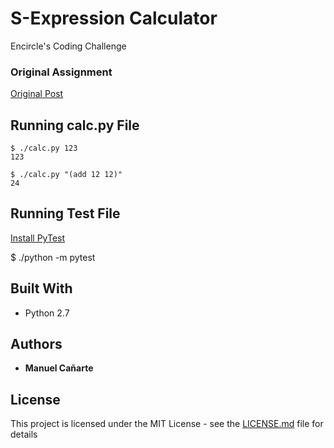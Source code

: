 # S-Expression Calculator

Encircle's Coding Challenge 

### Original Assignment

[Original Post](https://gist.github.com/rraval/2ef5e2ff228e022653db2055fc12ea9d)

## Running calc.py File
    $ ./calc.py 123
    123

    $ ./calc.py "(add 12 12)"
    24

## Running Test File

[Install PyTest](https://docs.pytest.org/en/latest/getting-started.html)

 $ ./python -m pytest

## Built With

* Python 2.7

## Authors

* **Manuel Cañarte** 

## License

This project is licensed under the MIT License - see the [LICENSE.md](LICENSE.md) file for details
